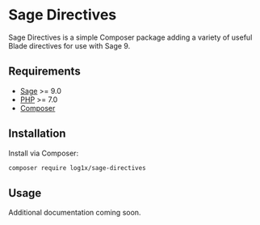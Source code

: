 # Sage Directives

Sage Directives is a simple Composer package adding a variety of useful Blade directives for use with Sage 9.

## Requirements

* [Sage](https://github.com/roots/sage) >= 9.0
* [PHP](https://secure.php.net/manual/en/install.php) >= 7.0
* [Composer](https://getcomposer.org/download/)

## Installation 

Install via Composer:

```bash
composer require log1x/sage-directives
```

## Usage

Additional documentation coming soon.
